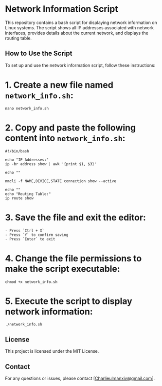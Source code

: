 # Network Information Script

This repository contains a bash script for displaying network information on Linux systems. The script shows all IP addresses associated with network interfaces, provides details about the current network, and displays the routing table.

## How to Use the Script

To set up and use the network information script, follow these instructions:

# 1. Create a new file named `network_info.sh`:

    nano network_info.sh

# 2. Copy and paste the following content into `network_info.sh`:

    #!/bin/bash

    echo "IP Addresses:"
    ip -br address show | awk '{print $1, $3}'

    echo ""

    nmcli -f NAME,DEVICE,STATE connection show --active

    echo ""
    echo "Routing Table:"
    ip route show

# 3. Save the file and exit the editor:
    - Press `Ctrl + X`
    - Press `Y` to confirm saving
    - Press `Enter` to exit

# 4. Change the file permissions to make the script executable:

    chmod +x network_info.sh

# 5. Execute the script to display network information:

    ./network_info.sh

## License

This project is licensed under the MIT License.

## Contact

For any questions or issues, please contact [Charlieulmanxiv@gmail.com].
